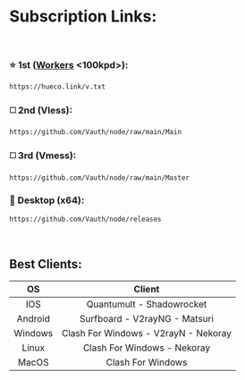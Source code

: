 # Subscription Links:
<br>

### ⭐ 1st ([Workers](https://github.com/Vauth/vless-cf) <100kpd>):
```html
https://hueco.link/v.txt
```

### ◻️ 2nd (Vless):
```html
https://github.com/Vauth/node/raw/main/Main
```

### ◻️ 3rd (Vmess):
```html
https://github.com/Vauth/node/raw/main/Master
```

### 🚀 Desktop (x64):
```html
https://github.com/Vauth/node/releases
```

<br>

## Best Clients:

|    OS   |                   Client               |
|:-------:|:--------------------------------------:|
|   IOS   |        Quantumult - Shadowrocket       |
| Android |      Surfboard - V2rayNG - Matsuri     |
| Windows |   Clash For Windows - V2rayN - Nekoray |
|  Linux  |      Clash For Windows - Nekoray       |
|  MacOS  |           Clash For Windows            |


